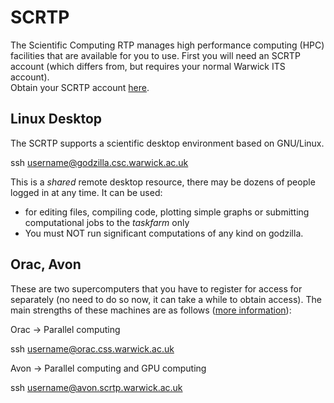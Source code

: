 # SCRTP
The Scientific Computing RTP manages high performance computing (HPC) facilities that are available for you to use.  First you will need an SCRTP account (which differs from, but requires your normal Warwick ITS account).  
Obtain your SCRTP account [here](https://warwick.ac.uk/research/rtp/sc/desktop/gettingstarted).

## Linux Desktop
The SCRTP supports a scientific desktop environment based on GNU/Linux.

ssh username@godzilla.csc.warwick.ac.uk

This is a _shared_ remote desktop resource, there may be dozens of people logged in at any time. It can be used:
* for editing files, compiling code, plotting simple graphs or submitting
computational jobs to the _taskfarm_ only
* You must NOT run significant computations of any kind on godzilla.

## Orac, Avon

These are two supercomputers that you have to register for access for separately (no need to do so now, it can take a while to obtain access).  The main strengths of these machines are as follows ([more information](https://warwick.ac.uk/research/rtp/sc/hpc/)):

Orac -> Parallel computing

ssh username@orac.css.warwick.ac.uk


Avon -> Parallel computing and GPU computing

ssh username@avon.scrtp.warwick.ac.uk
